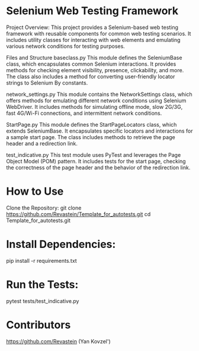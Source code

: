 # Selenium Web Testing Framework
Project Overview:
This project provides a Selenium-based web testing framework with reusable components for common web testing scenarios. It includes utility classes for interacting with web elements and emulating various network conditions for testing purposes.

Files and Structure
baseclass.py
This module defines the SeleniumBase class, which encapsulates common Selenium interactions. It provides methods for checking element visibility, presence, clickability, and more. The class also includes a method for converting user-friendly locator strings to Selenium By constants.

network_settings.py
This module contains the NetworkSettings class, which offers methods for emulating different network conditions using Selenium WebDriver. It includes methods for simulating offline mode, slow 2G/3G, fast 4G/Wi-Fi connections, and intermittent network conditions.

StartPage.py
This module defines the StartPageLocators class, which extends SeleniumBase. It encapsulates specific locators and interactions for a sample start page. The class includes methods to retrieve the page header and a redirection link.

test_indicative.py
This test module uses PyTest and leverages the Page Object Model (POM) pattern. It includes tests for the start page, checking the correctness of the page header and the behavior of the redirection link.

# How to Use
Clone the Repository:
  git clone https://github.com/Revastein/Template_for_autotests.git
  cd Template_for_autotests.git

# Install Dependencies:
  pip install -r requirements.txt

# Run the Tests:
  pytest tests/test_indicative.py

# Contributors
  https://github.com/Revastein (Yan Kovzel')
